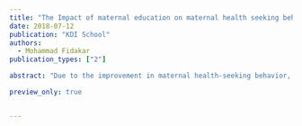 ```yaml
---
title: "The Impact of maternal education on maternal health seeking behavior in Afghanistan"
date: 2018-07-12
publication: "KDI School"
authors: 
  - Mohammad Fidakar
publication_types: ["2"]

abstract: "Due to the improvement in maternal health-seeking behavior, Afghanistan witnessed more than a 70 percent reduction in maternal mortality between 1990 and 2015. This study is designed to investigate the impact of maternal education on maternal health-seeking behavior in Afghanistan. In this quantitative research, cross-sectional data from the 2015 AfDHS (Afghanistan Demographic and Health Survey) is utilized. The data analysis was performed using STATA software. By employing OLS and Fixed Effect regressions, the effect of maternal education on antenatal care visits and delivery is estimated by region and ethnicity. The model is validated using possible controlling variables to find the pure effect of maternal education on maternal health habits. The study found that there is a significantly positive effect of maternal education on the number of visits and a strong negative effect on deliveries performed by untrained birth attendants in Afghanistan. Furthermore, the study found that the impact varies across different different ethnic groups and regions, meaning that maternal education is positively correlated with maternal health-seeking behavior across all nationalities and residents, with the highest impact on the Hazara ethnic group and rural residents. These findings call for policymakers to pay great attention to increasing investment in maternal education, considering incentives, and imposing compulsory schooling laws as important factors that can help to remove rural difficulties and socio-cultural barriers to women's education. Ultimately, improved maternal education will enhance maternal health-seeking behavior."

preview_only: true


---
```


